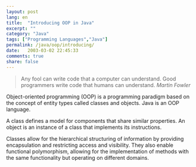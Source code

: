 ```yaml
---
layout: post
lang: en
title:  "Introducing OOP in Java"
excerpt: ""
category: "Java"
tags: ["Programming Languages","Java"]
permalink: /java/oop/introducing/
date:   2003-03-02 22:45:33
comments: true
share: false
--- 
```


> Any fool can write code that a computer can understand. Good programmers write code that humans can understand.
> <cite>Martin Fowler</cite>

Object-oriented programming (OOP) is a programming paradigm based on the concept of entity types called classes and objects. Java is an OOP language.

A class defines a model for components that share similar properties. An object is an instance of a class that implements its instructions.

Classes allow for the hierarchical structuring of information by providing encapsulation and restricting access and visibility. They also enable functional polymorphism, allowing for the implementation of methods with the same functionality but operating on different domains.